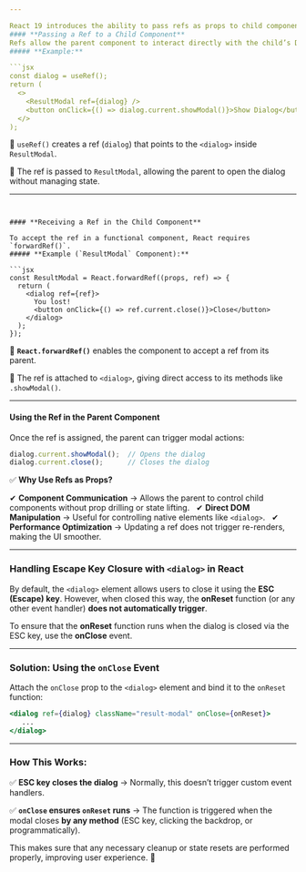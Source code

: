 ```yaml
--- 

React 19 introduces the ability to pass refs as props to child components without extra handling, making component communication more efficient.  
#### **Passing a Ref to a Child Component**  
Refs allow the parent component to interact directly with the child’s DOM elements, like controlling a `<dialog>`.  
##### **Example:**  

```jsx
const dialog = useRef();
return (
  <>
    <ResultModal ref={dialog} />
    <button onClick={() => dialog.current.showModal()}>Show Dialog</button>
  </>
);

```

🔹 `useRef()` creates a ref (`dialog`) that points to the `<dialog>` inside `ResultModal`.  

🔹 The ref is passed to `ResultModal`, allowing the parent to open the dialog without managing state.  

---
```


#### **Receiving a Ref in the Child Component**  

To accept the ref in a functional component, React requires `forwardRef()`.  
##### **Example (`ResultModal` Component):**  

```jsx
const ResultModal = React.forwardRef((props, ref) => {
  return (
    <dialog ref={ref}>
      You lost!
      <button onClick={() => ref.current.close()}>Close</button>
    </dialog>
  );
});
```

🔹 **`React.forwardRef()`** enables the component to accept a ref from its parent.  

🔹 The ref is attached to `<dialog>`, giving direct access to its methods like `.showModal()`.  

---

#### **Using the Ref in the Parent Component**  

Once the ref is assigned, the parent can trigger modal actions:  

  ```jsx
dialog.current.showModal();  // Opens the dialog
dialog.current.close();      // Closes the dialog
```

✅ **Why Use Refs as Props?**  

✔ **Component Communication** → Allows the parent to control child components without prop drilling or state lifting.  
✔ **Direct DOM Manipulation** → Useful for controlling native elements like `<dialog>`.  
✔ **Performance Optimization** → Updating a ref does not trigger re-renders, making the UI smoother.  

---
### Handling Escape Key Closure with `<dialog>` in React  

By default, the `<dialog>` element allows users to close it using the **ESC (Escape) key**. However, when closed this way, the **onReset** function (or any other event handler) **does not automatically trigger**.  

To ensure that the **onReset** function runs when the dialog is closed via the ESC key, use the **onClose** event.  

  
---

### **Solution: Using the `onClose` Event**  

Attach the `onClose` prop to the `<dialog>` element and bind it to the `onReset` function:  

```jsx
<dialog ref={dialog} className="result-modal" onClose={onReset}>
   ...
</dialog>
```

---
### **How This Works:**  

✅ **ESC key closes the dialog** → Normally, this doesn’t trigger custom event handlers.  

✅ **`onClose` ensures `onReset` runs** → The function is triggered when the modal closes **by any method** (ESC key, clicking the backdrop, or programmatically).  

This makes sure that any necessary cleanup or state resets are performed properly, improving user experience. 🚀